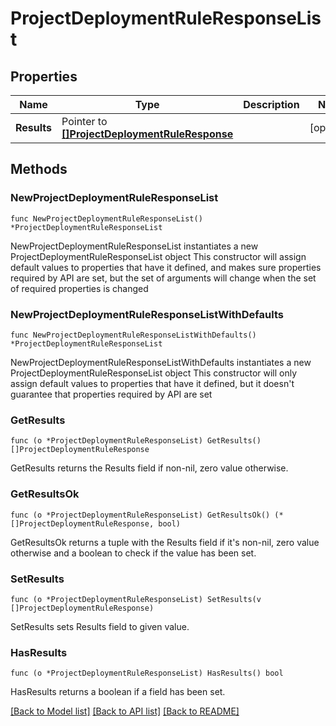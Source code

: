 # ProjectDeploymentRuleResponseList

## Properties

Name | Type | Description | Notes
------------ | ------------- | ------------- | -------------
**Results** | Pointer to [**[]ProjectDeploymentRuleResponse**](ProjectDeploymentRuleResponse.md) |  | [optional] 

## Methods

### NewProjectDeploymentRuleResponseList

`func NewProjectDeploymentRuleResponseList() *ProjectDeploymentRuleResponseList`

NewProjectDeploymentRuleResponseList instantiates a new ProjectDeploymentRuleResponseList object
This constructor will assign default values to properties that have it defined,
and makes sure properties required by API are set, but the set of arguments
will change when the set of required properties is changed

### NewProjectDeploymentRuleResponseListWithDefaults

`func NewProjectDeploymentRuleResponseListWithDefaults() *ProjectDeploymentRuleResponseList`

NewProjectDeploymentRuleResponseListWithDefaults instantiates a new ProjectDeploymentRuleResponseList object
This constructor will only assign default values to properties that have it defined,
but it doesn't guarantee that properties required by API are set

### GetResults

`func (o *ProjectDeploymentRuleResponseList) GetResults() []ProjectDeploymentRuleResponse`

GetResults returns the Results field if non-nil, zero value otherwise.

### GetResultsOk

`func (o *ProjectDeploymentRuleResponseList) GetResultsOk() (*[]ProjectDeploymentRuleResponse, bool)`

GetResultsOk returns a tuple with the Results field if it's non-nil, zero value otherwise
and a boolean to check if the value has been set.

### SetResults

`func (o *ProjectDeploymentRuleResponseList) SetResults(v []ProjectDeploymentRuleResponse)`

SetResults sets Results field to given value.

### HasResults

`func (o *ProjectDeploymentRuleResponseList) HasResults() bool`

HasResults returns a boolean if a field has been set.


[[Back to Model list]](../README.md#documentation-for-models) [[Back to API list]](../README.md#documentation-for-api-endpoints) [[Back to README]](../README.md)


